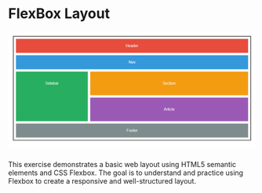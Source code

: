 # FlexBox Layout

![alt text](image.png)

### 
This exercise demonstrates a basic web layout using HTML5 semantic elements and CSS Flexbox. The goal is to understand and practice using Flexbox to create a responsive and well-structured layout.